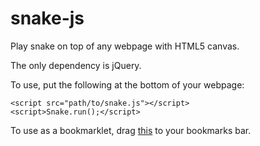snake-js
========

Play snake on top of any webpage with HTML5 canvas.

The only dependency is jQuery.

To use, put the following at the bottom of your webpage:
    
    <script src="path/to/snake.js"></script>
    <script>Snake.run();</script>

To use as a bookmarklet, drag <a href="javascript:(function(){function t(){var e=document.createElement('script');e.src='https://raw.github.com/jlkravitz/snake-js/master/snake.js';e.onload=function(){Snake.run()};document.body.appendChild(e)}if(!($=window.jQuery)){var e=document.createElement('script');e.src='http://ajax.googleapis.com/ajax/libs/jquery/1/jquery.min.js';e.onload=t;document.body.appendChild(e)}else{t()}})()">this</a> to your bookmarks bar.
